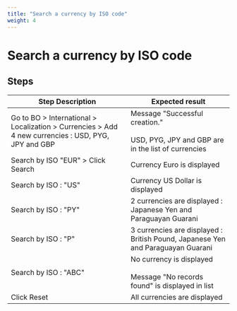 ```yaml
---
title: "Search a currency by ISO code"
weight: 4
---
```


# Search a currency by ISO code
## Steps
| Step Description | Expected result |
| ----- | ----- |
| Go to BO > International > Localization > Currencies > Add 4 new currencies : USD, PYG, JPY and GBP | Message "Successful creation."<br><br>USD, PYG, JPY and GBP are in the list of currencies |
| Search by ISO "EUR" > Click Search | Currency Euro is displayed |
| Search by ISO : "US" | Currency US Dollar is displayed |
| Search by ISO : "PY" | 2 currencies are displayed : Japanese Yen and Paraguayan Guarani |
| Search by ISO : "P" | 3 currencies are displayed : British Pound, Japanese Yen and Paraguayan Guarani |
| Search by ISO : "ABC" | No currency is displayed<br><br>Message "No records found" is displayed in list |
| Click Reset | All currencies are displayed |
